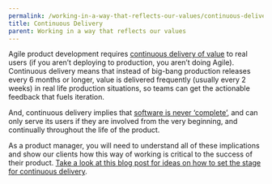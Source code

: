 ```yaml
---
permalink: /working-in-a-way-that-reflects-our-values/continuous-delivery/
title: Continuous Delivery
parent: Working in a way that reflects our values
---
```

Agile product development requires <a href="https://continuousdelivery.com/" target="_blank">continuous delivery of value</a> to real users (if you aren’t deploying to production, you aren’t doing Agile). Continuous delivery means that instead of big-bang production releases every 6 months or longer, value is delivered frequently (usually every 2 weeks) in real life production situations, so teams can get the actionable feedback that fuels iteration.

And, continuous delivery implies that <a href="https://18f.gsa.gov/2016/02/23/software-maintenance-is-an-anti-pattern/" target="_blank">software is never ‘complete’</a>, and can only serve its users if they are involved from the very beginning, and continually throughout the life of the product. 

As a product manager, you will need to understand all of these implications and show our clients how this way of working is critical to the success of their product. <a href="https://18f.gsa.gov/2018/01/25/getting-devops-buy-in/" target="_blank">Take a look at this blog post for ideas on how to set the stage for continuous delivery</a>.

